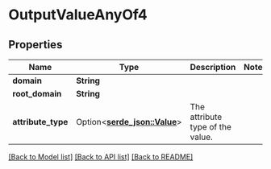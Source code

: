 # OutputValueAnyOf4

## Properties

Name | Type | Description | Notes
------------ | ------------- | ------------- | -------------
**domain** | **String** |  | 
**root_domain** | **String** |  | 
**attribute_type** | Option<[**serde_json::Value**](serde_json::Value.md)> | The attribute type of the value. | 

[[Back to Model list]](../README.md#documentation-for-models) [[Back to API list]](../README.md#documentation-for-api-endpoints) [[Back to README]](../README.md)


